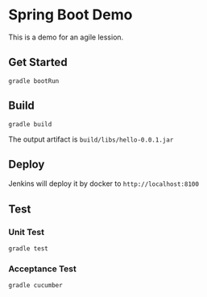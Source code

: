 # Spring Boot Demo

This is a demo for an agile lession.

## Get Started

```shell
gradle bootRun
```

## Build

```shell
gradle build
```

The output artifact is `build/libs/hello-0.0.1.jar`

## Deploy

Jenkins will deploy it by docker to `http://localhost:8100`

## Test

### Unit Test

```shell
gradle test
```

### Acceptance Test

```shell
gradle cucumber
```
